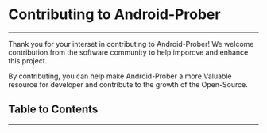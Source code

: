 # Contributing to Android-Prober
--------------------------------

Thank you for your interset in contributing to Android-Prober! We welcome contribution from the software community to help imporove and enhance this project.

By contributing, you can help make Android-Prober a more Valuable resource for developer and contribute to the growth of the Open-Source.

## Table to Contents
-----------------